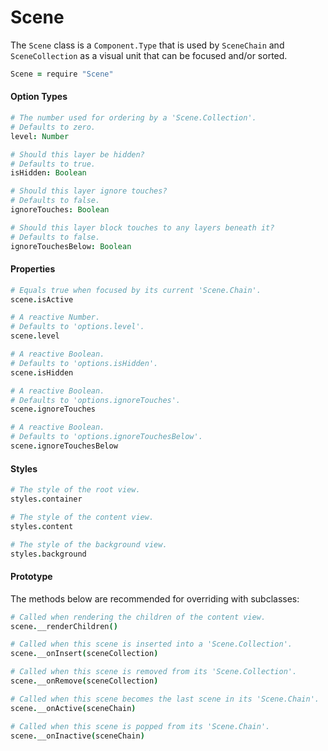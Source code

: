 
# Scene

The `Scene` class is a `Component.Type` that is used by
`SceneChain` and `SceneCollection` as a visual unit that
can be focused and/or sorted.

```coffee
Scene = require "Scene"
```

#### Option Types

```coffee
# The number used for ordering by a 'Scene.Collection'.
# Defaults to zero.
level: Number

# Should this layer be hidden?
# Defaults to true.
isHidden: Boolean

# Should this layer ignore touches?
# Defaults to false.
ignoreTouches: Boolean

# Should this layer block touches to any layers beneath it?
# Defaults to false.
ignoreTouchesBelow: Boolean
```

#### Properties

```coffee
# Equals true when focused by its current 'Scene.Chain'.
scene.isActive

# A reactive Number.
# Defaults to 'options.level'.
scene.level

# A reactive Boolean.
# Defaults to 'options.isHidden'.
scene.isHidden

# A reactive Boolean.
# Defaults to 'options.ignoreTouches'.
scene.ignoreTouches

# A reactive Boolean.
# Defaults to 'options.ignoreTouchesBelow'.
scene.ignoreTouchesBelow
```

#### Styles

```coffee
# The style of the root view.
styles.container

# The style of the content view.
styles.content

# The style of the background view.
styles.background
```

#### Prototype

The methods below are recommended for overriding with subclasses:

```coffee
# Called when rendering the children of the content view.
scene.__renderChildren()

# Called when this scene is inserted into a 'Scene.Collection'.
scene.__onInsert(sceneCollection)

# Called when this scene is removed from its 'Scene.Collection'.
scene.__onRemove(sceneCollection)

# Called when this scene becomes the last scene in its 'Scene.Chain'.
scene.__onActive(sceneChain)

# Called when this scene is popped from its 'Scene.Chain'.
scene.__onInactive(sceneChain)
```
